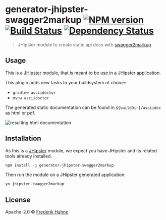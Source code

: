 # generator-jhipster-swagger2markup [![NPM version][npm-image]][npm-url] [![Build Status][travis-image]][travis-url] [![Dependency Status][daviddm-image]][daviddm-url]
> JHipster module to create static api docs with [swagger2markup](https://github.com/Swagger2Markup/swagger2markup)

## Usage

This is a [JHipster](http://jhipster.github.io/) module, that is meant to be use in a JHipster application.

This plugin adds new tasks to your buildsystem of choice:

* ``gradlew asciidoctor``
* ``mvnw asciidoctor``

The generated static documentation can be found in ``${buildDir}/asciidoc`` as html or pdf.

![resulting html documentation][result-image]

## Installation

As this is a [JHipster](http://jhipster.github.io/) module, we expect you have JHipster and its related tools already installed.

```bash
npm install -g generator-jhipster-swagger2markup
```

Then run the module on a JHipster generated application:

```bash
yo jhipster-swagger2markup
```

## License

Apache-2.0 © [Frederik Hahne](http://atomfrede.github.io/shiny-adventure/)

[npm-image]: https://badge.fury.io/js/generator-jhipster-swagger2markup.svg
[npm-url]: https://npmjs.org/package/generator-jhipster-swagger2markup
[travis-image]: https://travis-ci.org/atomfrede/generator-jhipster-swagger2markup.svg?branch=master
[travis-url]: https://travis-ci.org/atomfrede/generator-jhipster-swagger2markup
[daviddm-image]: https://david-dm.org/atomfrede/generator-jhipster-swagger2markup.svg?theme=shields.io
[daviddm-url]: https://david-dm.org/atomfrede/generator-jhipster-swagger2markup
[result-image]: https://raw.githubusercontent.com/atomfrede/generator-jhipster-swagger2markup/master/screen-api.png
